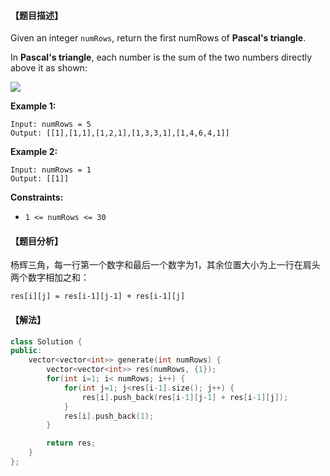 #### 【题目描述】

Given an integer `numRows`, return the first numRows of **Pascal's triangle**.

In **Pascal's triangle**, each number is the sum of the two numbers directly above it as shown:

![](https://upload.wikimedia.org/wikipedia/commons/0/0d/PascalTriangleAnimated2.gif)

**Example 1:**

```
Input: numRows = 5
Output: [[1],[1,1],[1,2,1],[1,3,3,1],[1,4,6,4,1]]
```

**Example 2:**

```
Input: numRows = 1
Output: [[1]]
```

**Constraints:**

- `1 <= numRows <= 30`

#### 【题目分析】

杨辉三角，每一行第一个数字和最后一个数字为1，其余位置大小为上一行在肩头两个数字相加之和：
```
res[i][j] = res[i-1][j-1] + res[i-1][j]
```

#### 【解法】

```cpp
class Solution {
public:
    vector<vector<int>> generate(int numRows) {
        vector<vector<int>> res(numRows, {1});
        for(int i=1; i< numRows; i++) {
            for(int j=1; j<res[i-1].size(); j++) {
                res[i].push_back(res[i-1][j-1] + res[i-1][j]);
            }
            res[i].push_back(1);
        }

        return res;
    }
};
```

